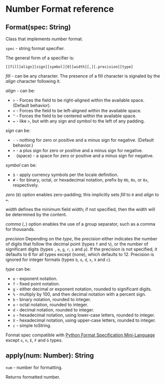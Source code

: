 # Number Format reference

## Format(spec: String)

Class that implements number format.

`spec` - string format specifier.

The general form of a specifier is:

```
[​[fill]align][sign][symbol][0][width][,][.precision][type]
```

*fill* - can be any character. The presence of a fill character is signaled by the *align* character following it.

*align* - can be:

* `>` - Forces the field to be right-aligned within the available space. (Default behavior).
* `<` - Forces the field to be left-aligned within the available space.
* `^` - Forces the field to be centered within the available space.
* `=` - like `>`, but with any sign and symbol to the left of any padding.

*sign* can be:

* `-` - nothing for zero or positive and a minus sign for negative. (Default behavior.)
* `+` - a plus sign for zero or positive and a minus sign for negative.
* ` ` (space) - a space for zero or positive and a minus sign for negative.

*symbol* can be:

* `$` - apply currency symbols per the locale definition.
* `#` - for binary, octal, or hexadecimal notation, prefix by `0b`, `0o`, or `0x`, respectively.

*zero* (`0`) option enables zero-padding; this implicitly sets *fill* to `0` and *align* to `=`.

*width* defines the minimum field width; if not specified, then the width will be determined by the content.

*comma* (`,`) option enables the use of a group separator, such as a comma for thousands.

*precision* Depending on the *type*, the *precision* either indicates the number of digits that follow the decimal point (types `f` and `%`), or the number of significant digits (types` ​`, `e`, `g`, `r`, `s` and `p`).
If the precision is not specified, it defaults to 6 for all types except ​ (none), which defaults to 12.
Precision is ignored for integer formats (types `b`, `o`, `d`, `x`, `X` and `c`).

*type* can be:

* `e` - exponent notation.
* `f` - fixed point notation.
* `g` - either decimal or exponent notation, rounded to significant digits.
* `%` - multiply by 100, and then decimal notation with a percent sign.
* `b` - binary notation, rounded to integer.
* `o` - octal notation, rounded to integer.
* `d` - decimal notation, rounded to integer.
* `x` - hexadecimal notation, using lower-case letters, rounded to integer.
* `X` - hexadecimal notation, using upper-case letters, rounded to integer.
* `c` - simple toString.

Format spec compatible with [Python Format Specification Mini-Language](https://docs.python.org/3/library/string.html#format-specification-mini-language) except `s`, `n`, `E`, `F` and `G` types.

## apply(num: Number): String

`num` - number for formatting.

Returns formatted number.